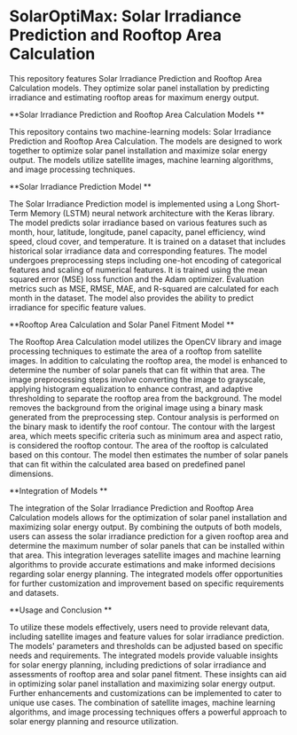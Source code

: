 # SolarOptiMax: Solar Irradiance Prediction and Rooftop Area Calculation

This repository features Solar Irradiance Prediction and Rooftop Area Calculation models. They optimize solar panel installation by predicting irradiance and estimating rooftop areas for maximum energy output.

**Solar Irradiance Prediction and Rooftop Area Calculation Models
**

This repository contains two machine-learning models: Solar Irradiance Prediction and Rooftop Area Calculation. The models are designed to work together to optimize solar panel installation and maximize solar energy output. The models utilize satellite images, machine learning algorithms, and image processing techniques.

**Solar Irradiance Prediction Model
**

The Solar Irradiance Prediction model is implemented using a Long Short-Term Memory (LSTM) neural network architecture with the Keras library. The model predicts solar irradiance based on various features such as month, hour, latitude, longitude, panel capacity, panel efficiency, wind speed, cloud cover, and temperature. It is trained on a dataset that includes historical solar irradiance data and corresponding features. The model undergoes preprocessing steps including one-hot encoding of categorical features and scaling of numerical features. It is trained using the mean squared error (MSE) loss function and the Adam optimizer. Evaluation metrics such as MSE, RMSE, MAE, and R-squared are calculated for each month in the dataset. The model also provides the ability to predict irradiance for specific feature values.

**Rooftop Area Calculation and Solar Panel Fitment Model
**

The Rooftop Area Calculation model utilizes the OpenCV library and image processing techniques to estimate the area of a rooftop from satellite images. In addition to calculating the rooftop area, the model is enhanced to determine the number of solar panels that can fit within that area. The image preprocessing steps involve converting the image to grayscale, applying histogram equalization to enhance contrast, and adaptive thresholding to separate the rooftop area from the background. The model removes the background from the original image using a binary mask generated from the preprocessing step. Contour analysis is performed on the binary mask to identify the roof contour. The contour with the largest area, which meets specific criteria such as minimum area and aspect ratio, is considered the rooftop contour. The area of the rooftop is calculated based on this contour. The model then estimates the number of solar panels that can fit within the calculated area based on predefined panel dimensions.

**Integration of Models
**

The integration of the Solar Irradiance Prediction and Rooftop Area Calculation models allows for the optimization of solar panel installation and maximizing solar energy output. By combining the outputs of both models, users can assess the solar irradiance prediction for a given rooftop area and determine the maximum number of solar panels that can be installed within that area. This integration leverages satellite images and machine learning algorithms to provide accurate estimations and make informed decisions regarding solar energy planning. The integrated models offer opportunities for further customization and improvement based on specific requirements and datasets.

**Usage and Conclusion
**

To utilize these models effectively, users need to provide relevant data, including satellite images and feature values for solar irradiance prediction. The models' parameters and thresholds can be adjusted based on specific needs and requirements. The integrated models provide valuable insights for solar energy planning, including predictions of solar irradiance and assessments of rooftop area and solar panel fitment. These insights can aid in optimizing solar panel installation and maximizing solar energy output. Further enhancements and customizations can be implemented to cater to unique use cases. The combination of satellite images, machine learning algorithms, and image processing techniques offers a powerful approach to solar energy planning and resource utilization.
